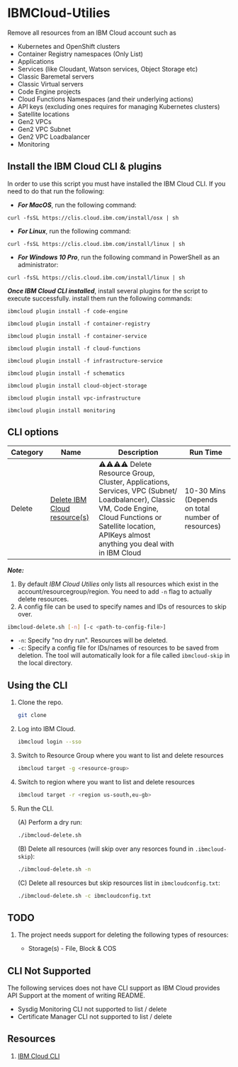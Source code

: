 # IBMCloud-Utilies

Remove all resources from an IBM Cloud account such as 

- Kubernetes and OpenShift clusters
- Container Registry namespaces (Only List)
- Applications 
- Services (like Cloudant, Watson services, Object Storage etc)
- Classic Baremetal servers
- Classic Virtual servers
- Code Engine projects 
- Cloud Functions Namespaces (and their underlying actions)
- API keys (excluding ones requires for managing Kubernetes clusters)
- Satellite locations
- Gen2 VPCs
- Gen2 VPC Subnet
- Gen2 VPC Loadbalancer
- Monitoring

## Install the IBM Cloud CLI & plugins

In order to use this script you must have installed the IBM Cloud CLI. If you need to do that run the following:

- ***For MacOS***, run the following command:

```
curl -fsSL https://clis.cloud.ibm.com/install/osx | sh
```

- ***For Linux***, run the following command:

```
curl -fsSL https://clis.cloud.ibm.com/install/linux | sh
```

- ***For Windows 10 Pro***, run the following command in PowerShell as an administrator:

```
curl -fsSL https://clis.cloud.ibm.com/install/linux | sh
```

***Once IBM Cloud CLI installed***,  install several plugins for the script to execute successfully.
install them run the following commands:

```
ibmcloud plugin install -f code-engine
```

```
ibmcloud plugin install -f container-registry
```

```
ibmcloud plugin install -f container-service
```

```
ibmcloud plugin install -f cloud-functions
```

```
ibmcloud plugin install -f infrastructure-service
```

```
ibmcloud plugin install -f schematics
```

```
ibmcloud plugin install cloud-object-storage
```

```
ibmcloud plugin install vpc-infrastructure
```

```
ibmcloud plugin install monitoring
```

## CLI options

| Category | Name                                                                       | Description          | Run Time |
|--------|----------------------------------------------------------------------------|----------------------|----------|
| Delete   | [Delete IBM Cloud resource(s)](./ibmcloud-delete.sh) |⚠️⚠️⚠️⚠️ Delete Resource Group, Cluster, Applications, Services, VPC (Subnet/ Loadbalancer), Classic VM, Code Engine, Cloud Functions or Satellite location, APIKeys almost anything you deal with in IBM Cloud | 10-30 Mins (Depends on total number of resources)  |

***Note:***

1. By default *IBM Cloud Utilies* only lists all resources which exist in the account/resourcegroup/region. You need to add `-n` flag to actually delete resources.
2. A config file can be used to specify names and IDs of resources to skip over.

```bash
ibmcloud-delete.sh [-n] [-c <path-to-config-file>]
```

* `-n`: Specify "no dry run". Resources will be deleted.
* `-c`: Specify a config file for IDs/names of resources to be saved from deletion. The tool will automatically look for a file called `ibmcloud-skip` in the local directory.

## Using the CLI

1. Clone the repo.

   ```bash
   git clone
   ```

2. Log into IBM Cloud.

   ```bash
   ibmcloud login --sso
   ```
3. Switch to Resource Group where you want to list and delete resources

   ```bash
   ibmcloud target -g <resource-group>
   ```
4. Switch to region where you want to list and delete resources

   ```bash
   ibmcloud target -r <region us-south,eu-gb>
   ```

4. Run the CLI.

   (A) Perform a dry run:

   ```bash
   ./ibmcloud-delete.sh
   ```

   (B) Delete all resources (will skip over any resorces found in `.ibmcloud-skip`):

   ```bash
   ./ibmcloud-delete.sh -n
   ```

   (C) Delete all resources but skip resources list in `ibmcloudconfig.txt`:

   ```bash
   ./ibmcloud-delete.sh -c ibmcloudconfig.txt
   ```

## TODO

1. The project needs support for deleting the following types of resources:

   * Storage(s) - File, Block & COS
  
## CLI Not Supported
The following services does not have CLI support as IBM Cloud provides API Support at the moment of writing README.
   * Sysdig Monitoring CLI not supported to list / delete
   * Certificate Manager CLI not supported to list / delete
  
## Resources

1. [IBM Cloud CLI](https://cloud.ibm.com/docs/cli?topic=cli-getting-started)